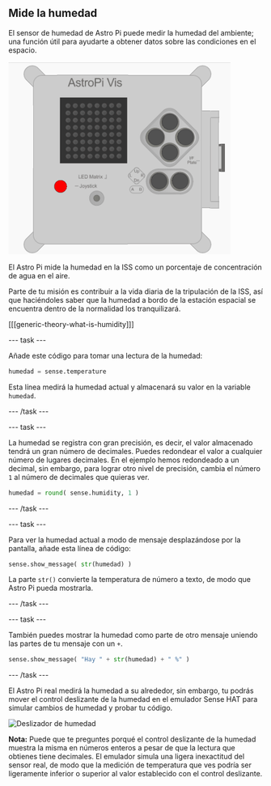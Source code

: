 ## Mide la humedad

El sensor de humedad de Astro Pi puede medir la humedad del ambiente; una función útil para ayudarte a obtener datos sobre las condiciones en el espacio.

![Mensaje sobre la humedad](images/degrees-message.gif)

El Astro Pi mide la humedad en la ISS como un porcentaje de concentración de agua en el aire.

Parte de tu misión es contribuir a la vida diaria de la tripulación de la ISS, así que haciéndoles saber que la humedad a bordo de la estación espacial se encuentra dentro de la normalidad los tranquilizará.

[[[generic-theory-what-is-humidity]]]

--- task ---

Añade este código para tomar una lectura de la humedad:

```python
humedad = sense.temperature
```

Esta línea medirá la humedad actual y almacenará su valor en la variable `humedad`.

--- /task ---

--- task ---

La humedad se registra con gran precisión, es decir, el valor almacenado tendrá un gran número de decimales. Puedes redondear el valor a cualquier número de lugares decimales. En el ejemplo hemos redondeado a un decimal, sin embargo, para lograr otro nivel de precisión, cambia el número `1` al número de decimales que quieras ver.

```python
humedad = round( sense.humidity, 1 )
```

--- /task ---

--- task ---

Para ver la humedad actual a modo de mensaje desplazándose por la pantalla, añade esta línea de código:

```python
sense.show_message( str(humedad) )
```

La parte `str()` convierte la temperatura de número a texto, de modo que Astro Pi pueda mostrarla.

--- /task ---

--- task ---

También puedes mostrar la humedad como parte de otro mensaje uniendo las partes de tu mensaje con un `+`.

```python
sense.show_message( "Hay " + str(humedad) + " %" )
```

--- /task ---

El Astro Pi real medirá la humedad a su alrededor, sin embargo, tu podrás mover el control deslizante de la humedad en el emulador Sense HAT para simular cambios de humedad y probar tu código.

![Deslizador de humedad](images/humidity-slider.png)

**Nota:** Puede que te preguntes porqué el control deslizante de la humedad muestra la misma en números enteros a pesar de que la lectura que obtienes tiene decimales. El emulador simula una ligera inexactitud del sensor real, de modo que la medición de temperatura que ves podría ser ligeramente inferior o superior al valor establecido con el control deslizante.
